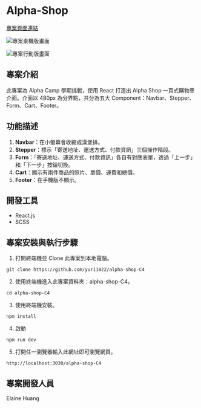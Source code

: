 # Alpha-Shop

[專案頁面連結](https://yuri1022.github.io/alpha-shop-C4/)

![專案桌機版畫面](src/assests/Alphashop-screenshot-pc.png)

![專案行動版畫面](src/assests/Alphashop-screenshot-mb.png)

## 專案介紹

此專案為 Alpha Camp 學期挑戰，使用 React 打造出 Alpha Shop 一頁式購物車介面。介面以 480px 為分界點，共分為五大 Component：Navbar、Stepper、Form、Cart、Footer。

## 功能描述

1. **Navbar**：在小螢幕會收縮成漢堡排。
2. **Stepper**：標示「寄送地址、運送方式、付款資訊」三個操作階段。
3. **Form**：「寄送地址、運送方式、付款資訊」各自有對應表單，透過「上一步」和「下一步」按鈕切換。
4. **Cart**：顯示有兩件商品的照片、單價、運費和總價。
5. **Footer**：在手機版不顯示。

## 開發工具

- React.js
- SCSS

## 專案安裝與執行步驟

1. 打開終端機並 Clone 此專案到本地電腦。
```
git clone https://github.com/yuri1022/alpha-shop-C4
```

2. 使用終端機進入此專案資料夾：alpha-shop-C4。

```
cd alpha-shop-C4
```
3. 使用終端機安裝。

```
npm install
```

4. 啟動

```
npm run dev
```

5. 打開任一瀏覽器輸入此網址即可瀏覽網頁。

```
http://localhost:3030/alpha-shop-C4
```

## 專案開發人員

Elaine Huang
